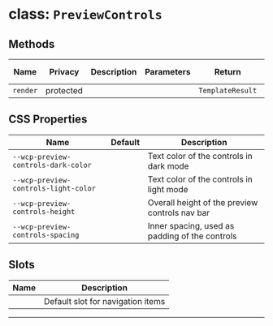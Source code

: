 # class: `PreviewControls`

## Methods

| Name     | Privacy   | Description | Parameters | Return           | Inherited From |
| -------- | --------- | ----------- | ---------- | ---------------- | -------------- |
| `render` | protected |             |            | `TemplateResult` |                |

## CSS Properties

| Name                                 | Default | Description                                    |
| ------------------------------------ | ------- | ---------------------------------------------- |
| `--wcp-preview-controls-dark-color`  |         | Text color of the controls in dark mode        |
| `--wcp-preview-controls-light-color` |         | Text color of the controls in light mode       |
| `--wcp-preview-controls-height`      |         | Overall height of the preview controls nav bar |
| `--wcp-preview-controls-spacing`     |         | Inner spacing, used as padding of the controls |

## Slots

| Name | Description                       |
| ---- | --------------------------------- |
|      | Default slot for navigation items |

<hr/>
